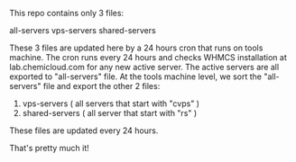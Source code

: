 This repo contains only 3 files:

all-servers
vps-servers
shared-servers

These 3 files are updated here by a 24 hours cron that runs on tools machine. 
The cron runs every 24 hours and checks WHMCS installation at lab.chemicloud.com for any new active server.
The active servers are all exported to "all-servers" file.
At the tools machine level, we sort the "all-servers" file and export the other 2 files:

1. vps-servers ( all servers that start with "cvps" )
2. shared-servers ( all server that start with "rs" )

These files are updated every 24 hours.

That's pretty much it!


